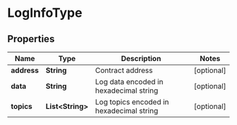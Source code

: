 # LogInfoType

## Properties
Name | Type | Description | Notes
------------ | ------------- | ------------- | -------------
**address** | **String** | Contract address |  [optional]
**data** | **String** | Log data encoded in hexadecimal string |  [optional]
**topics** | **List&lt;String&gt;** | Log topics encoded in hexadecimal string |  [optional]
